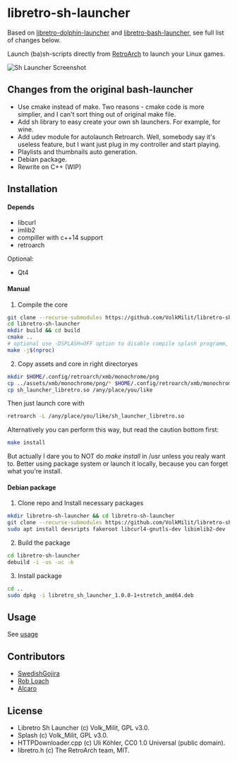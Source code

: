# libretro-sh-launcher
Based on [libretro-dolphin-launcher](https://github.com/RobLoach/libretro-dolphin-launcher) and [libretro-bash-launcher](https://github.com/SwedishGojira/libretro-bash-launcher), see full list of changes below.

Launch (ba)sh-scripts directly from [RetroArch](http://www.libretro.com/) to launch your Linux games.

![Sh Launcher Screenshot](screenshot.png)

## Changes from the original bash-launcher

- Use cmake instead of make. Two reasons - cmake code is more simplier, and I can't sort thing out of original make file.
- Add sh library to easy create your own sh launchers. For example, for wine.
- Add udev module for autolaunch Retroarch. Well, somebody say it's useless feature, but I want just plug in my controller and start playing.
- Playlists and thumbnails auto generation.
- Debian package.
- Rewrite on C++ (WIP)

## Installation

#### Depends

- libcurl
- imlib2
- compiller with c++14 support
- retroarch

Optional:

- Qt4

#### Manual

1. Compile the core

  ``` bash
  git clone --recurse-submodules https://github.com/VolkMilit/libretro-sh-launcher.git
  cd libretro-sh-launcher
  mkdir build && cd build
  cmake ..
  # optional use -DSPLASH=OFF option to disable compile splash programm, see USAGE.md#splash
  make -j$(nproc)
  ```

2. Copy assets and core in right directoryes

  ``` bash
  mkdir $HOME/.config/retroarch/xmb/monochrome/png
  cp ../assets/xmb/monochrome/png/* $HOME/.config/retroarch/xmb/monochrome/png
  cp sh_launcher_libretro.so /any/place/you/like
  ```
  Then just launch core with
  
  ``` bash
  retroarch -L /any/place/you/like/sh_launcher_libretro.so
  ```
  Alternatively you can perform this way, but read the caution bottom first:

  ``` bash
  make install
  ```
  
  But actually I dare you to NOT do *make install* in /usr unless you realy want to. 
  Better using package system or launch it locally, because you can forget what you're install.
  
#### Debian package

1. Clone repo and Install necessary packages
  ``` bash
  mkdir libretro-sh-launcher && cd libretro-sh-launcher
  git clone --recurse-submodules https://github.com/VolkMilit/libretro-sh-launcher.git
  sudo apt install devsripts fakeroot libcurl4-gnutls-dev libimlib2-dev
  ```

2. Build the package
  ``` bash
  cd libretro-sh-launcher
  debuild -i -us -uc -b
  ```

3. Install package
  ``` bash
  cd ..
  sudo dpkg -i libretro_sh_launcher_1.0.0-1+stretch_amd64.deb
  ```

## Usage

See [usage](USAGE.md)

## Contributors

- [SwedishGojira](http://github.com/swedishgojira)
- [Rob Loach](http://github.com/robloach)
- [Alcaro](https://github.com/Alcaro)

## License

- Libretro Sh Launcher (c) Volk_Milit, GPL v3.0.
- Splash (c) Volk_Milit, GPL v3.0.
- HTTPDownloader.cpp (c) Uli Köhler, CC0 1.0 Universal (public domain).
- libretro.h (c) The RetroArch team, MIT.

